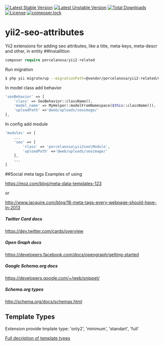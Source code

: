 [![Latest Stable Version](https://poser.pugx.org/porcelanosa/yii2-seo-attributes/v/stable?format=flat-square)](https://packagist.org/packages/porcelanosa/yii2-seo-attributes)
[![Latest Unstable Version](https://poser.pugx.org/porcelanosa/yii2-seo-attributes/v/unstable?format=flat-square)](https://packagist.org/packages/porcelanosa/yii2-seo-attributes)
[![Total Downloads](https://poser.pugx.org/porcelanosa/yii2-seo-attributes/downloads?format=flat-square)](https://packagist.org/packages/porcelanosa/yii2-seo-attributes)
[![License](https://poser.pugx.org/porcelanosa/yii2-seo-attributes/license)](https://packagist.org/packages/porcelanosa/yii2-seo-attributes)
[![composer.lock](https://poser.pugx.org/porcelanosa/yii2-seo-attributes/composerlock)](https://packagist.org/packages/porcelanosa/yii2-seo-attributes)

# yii2-seo-attributes
Yii2 extensions for adding seo attributes, like a  title, meta-keys, meta-descr and other, in entity
##Installition
```php
composer require porcelanosa/yii2-related
```
Run migration
```bash
$ php yii migrate/up --migrationPath=@vendor/porcelanosa/yii2-related/migrations
```
In model class add behavior 
```php
'seoBehavior' => [
    'class' => SeoBehavior::className(),
    'model_name' => MyHelper::modelFromNamespace($this::className()),
    'uploadPath' =>'@web/uploads/seoimage/'
],
```
In config add module
```php
'modules' => [
    ...
    'seo' => [
        'class' => 'porcelanosa\yii2seo\Module',
        'uploadPath' =>'@web/uploads/seoimage/'
    ],
    ...
]
```

##Social meta tags
Examples of using

https://moz.com/blog/meta-data-templates-123

or

http://www.iacquire.com/blog/18-meta-tags-every-webpage-should-have-in-2013

##### Twitter Card docs
https://dev.twitter.com/cards/overview

##### Open Graph docs
https://developers.facebook.com/docs/opengraph/getting-started

##### Google Schema.org docs
https://developers.google.com/+/web/snippet/

##### Schema.org types
http://schema.org/docs/schemas.html

## Template Types

Extension provide tmplate type: 'only2', 'minimum', 'standart', 'full'

[Full decription of template types](template-types.md)
